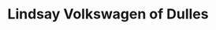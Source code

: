 ---
title: "Lindsay Volkswagen of Dulles"
url: /sterling/lindsay-volkswagen-of-dulles/
shop: Autohaus
---